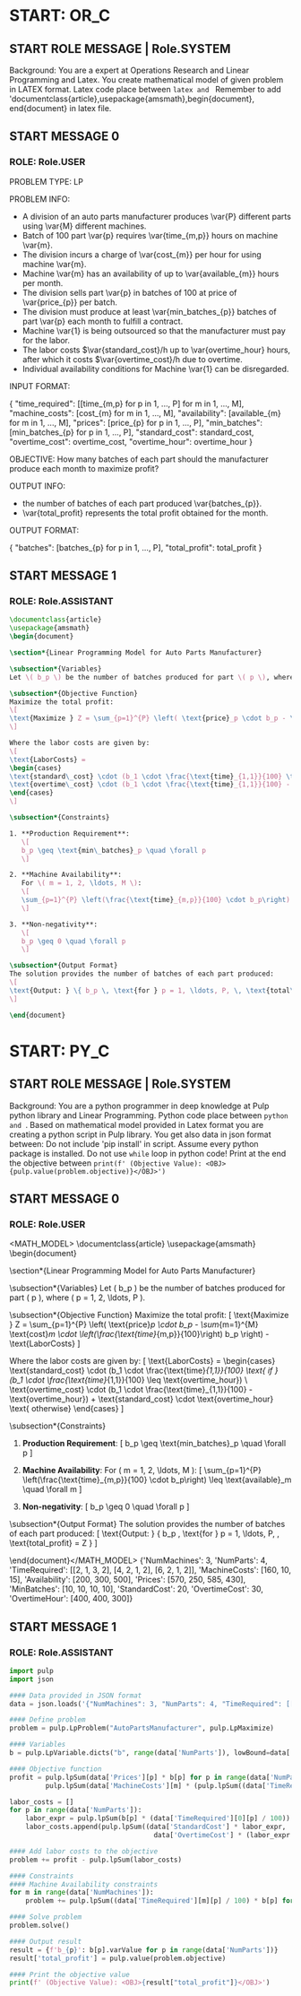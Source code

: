 # START: OR_C 
## START ROLE MESSAGE | Role.SYSTEM 
Background: You are a expert at Operations Research and Linear Programming and Latex. You create mathematical model of given problem in LATEX format. Latex code place between ```latex and ``` Remember to add 'documentclass{article},usepackage{amsmath},begin{document}, end{document} in latex file. 
## START MESSAGE 0 
### ROLE: Role.USER
<DESCRIPTION>
PROBLEM TYPE: LP

PROBLEM INFO:

- A division of an auto parts manufacturer produces \var{P} different parts using \var{M} different machines.
- Batch of 100 part \var{p} requires \var{time_{m,p}} hours on machine \var{m}.
- The division incurs a charge of \var{cost_{m}} per hour for using machine \var{m}.
- Machine \var{m} has an availability of up to \var{available_{m}} hours per month.
- The division sells part \var{p} in batches of 100 at price of \var{price_{p}} per batch.
- The division must produce at least \var{min_batches_{p}} batches of part \var{p} each month to fulfill a contract.
- Machine \var{1} is being outsourced so that the manufacturer must pay for the labor.
- The labor costs $\var{standard_cost}/h up to \var{overtime_hour} hours, after which it costs $\var{overtime_cost}/h due to overtime.
- Individual availability conditions for Machine \var{1} can be disregarded.

INPUT FORMAT: 

{
    "time_required": [[time_{m,p} for p in 1, ..., P] for m in 1, ..., M],
    "machine_costs": [cost_{m} for m in 1, ..., M],
    "availability": [available_{m} for m in 1, ..., M],
    "prices": [price_{p} for p in 1, ..., P],
    "min_batches": [min_batches_{p} for p in 1, ..., P],
    "standard_cost": standard_cost,
    "overtime_cost": overtime_cost,
    "overtime_hour": overtime_hour
}

OBJECTIVE: How many batches of each part should the manufacturer produce each month to maximize profit?

OUTPUT INFO:

- the number of batches of each part produced \var{batches_{p}}.
- \var{total_profit} represents the total profit obtained for the month.

OUTPUT FORMAT:

{
    "batches": [batches_{p} for p in 1, ..., P],
    "total_profit": total_profit
}
</DESCRIPTION>


## START MESSAGE 1 
### ROLE: Role.ASSISTANT
```latex
\documentclass{article}
\usepackage{amsmath}
\begin{document}

\section*{Linear Programming Model for Auto Parts Manufacturer}

\subsection*{Variables}
Let \( b_p \) be the number of batches produced for part \( p \), where \( p = 1, 2, \ldots, P \).

\subsection*{Objective Function}
Maximize the total profit:
\[
\text{Maximize } Z = \sum_{p=1}^{P} \left( \text{price}_p \cdot b_p - \sum_{m=1}^{M} \text{cost}_m \cdot \left(\frac{\text{time}_{m,p}}{100}\right) b_p \right) - \text{LaborCosts}
\]

Where the labor costs are given by:
\[
\text{LaborCosts} = 
\begin{cases} 
\text{standard\_cost} \cdot (b_1 \cdot \frac{\text{time}_{1,1}}{100} \text{ if } (b_1 \cdot \frac{\text{time}_{1,1}}{100} \leq \text{overtime\_hour}) \\ 
\text{overtime\_cost} \cdot (b_1 \cdot \frac{\text{time}_{1,1}}{100} - \text{overtime\_hour}) + \text{standard\_cost} \cdot \text{overtime\_hour} \text{ otherwise}
\end{cases}
\]

\subsection*{Constraints}

1. **Production Requirement**:
   \[
   b_p \geq \text{min\_batches}_p \quad \forall p
   \]

2. **Machine Availability**:
   For \( m = 1, 2, \ldots, M \):
   \[
   \sum_{p=1}^{P} \left(\frac{\text{time}_{m,p}}{100} \cdot b_p\right) \leq \text{available}_m \quad \forall m
   \]

3. **Non-negativity**:
   \[
   b_p \geq 0 \quad \forall p
   \]

\subsection*{Output Format}
The solution provides the number of batches of each part produced:
\[
\text{Output: } \{ b_p \, \text{for } p = 1, \ldots, P, \, \text{total\_profit} = Z \}
\]

\end{document}
```

# START: PY_C 
## START ROLE MESSAGE | Role.SYSTEM 
Background: You are a python programmer in deep knowledge at Pulp python library and Linear Programming. Python code place between ```python and ```. Based on mathematical model provided in Latex format you are creating a python script in Pulp library. You get also data in json format between: <DATA></DATA> Do not include 'pip install' in script. Assume every python package is installed. Do not use `while` loop in python code! Print at the end the objective between <OBJ></OBJ> `print(f' (Objective Value): <OBJ>{pulp.value(problem.objective)}</OBJ>')` 
## START MESSAGE 0 
### ROLE: Role.USER
<MATH_MODEL>
\documentclass{article}
\usepackage{amsmath}
\begin{document}

\section*{Linear Programming Model for Auto Parts Manufacturer}

\subsection*{Variables}
Let \( b_p \) be the number of batches produced for part \( p \), where \( p = 1, 2, \ldots, P \).

\subsection*{Objective Function}
Maximize the total profit:
\[
\text{Maximize } Z = \sum_{p=1}^{P} \left( \text{price}_p \cdot b_p - \sum_{m=1}^{M} \text{cost}_m \cdot \left(\frac{\text{time}_{m,p}}{100}\right) b_p \right) - \text{LaborCosts}
\]

Where the labor costs are given by:
\[
\text{LaborCosts} = 
\begin{cases} 
\text{standard\_cost} \cdot (b_1 \cdot \frac{\text{time}_{1,1}}{100} \text{ if } (b_1 \cdot \frac{\text{time}_{1,1}}{100} \leq \text{overtime\_hour}) \\ 
\text{overtime\_cost} \cdot (b_1 \cdot \frac{\text{time}_{1,1}}{100} - \text{overtime\_hour}) + \text{standard\_cost} \cdot \text{overtime\_hour} \text{ otherwise}
\end{cases}
\]

\subsection*{Constraints}

1. **Production Requirement**:
   \[
   b_p \geq \text{min\_batches}_p \quad \forall p
   \]

2. **Machine Availability**:
   For \( m = 1, 2, \ldots, M \):
   \[
   \sum_{p=1}^{P} \left(\frac{\text{time}_{m,p}}{100} \cdot b_p\right) \leq \text{available}_m \quad \forall m
   \]

3. **Non-negativity**:
   \[
   b_p \geq 0 \quad \forall p
   \]

\subsection*{Output Format}
The solution provides the number of batches of each part produced:
\[
\text{Output: } \{ b_p \, \text{for } p = 1, \ldots, P, \, \text{total\_profit} = Z \}
\]

\end{document}</MATH_MODEL>
<DATA>
{'NumMachines': 3, 'NumParts': 4, 'TimeRequired': [[2, 1, 3, 2], [4, 2, 1, 2], [6, 2, 1, 2]], 'MachineCosts': [160, 10, 15], 'Availability': [200, 300, 500], 'Prices': [570, 250, 585, 430], 'MinBatches': [10, 10, 10, 10], 'StandardCost': 20, 'OvertimeCost': 30, 'OvertimeHour': [400, 400, 300]}</DATA>


## START MESSAGE 1 
### ROLE: Role.ASSISTANT
```python
import pulp
import json

#### Data provided in JSON format
data = json.loads('{"NumMachines": 3, "NumParts": 4, "TimeRequired": [[2, 1, 3, 2], [4, 2, 1, 2], [6, 2, 1, 2]], "MachineCosts": [160, 10, 15], "Availability": [200, 300, 500], "Prices": [570, 250, 585, 430], "MinBatches": [10, 10, 10, 10], "StandardCost": 20, "OvertimeCost": 30, "OvertimeHour": [400, 400, 300]}')

#### Define problem
problem = pulp.LpProblem("AutoPartsManufacturer", pulp.LpMaximize)

#### Variables
b = pulp.LpVariable.dicts("b", range(data['NumParts']), lowBound=data['MinBatches'], cat='Continuous')

#### Objective function
profit = pulp.lpSum(data['Prices'][p] * b[p] for p in range(data['NumParts'])) - \
         pulp.lpSum(data['MachineCosts'][m] * (pulp.lpSum((data['TimeRequired'][m][p] / 100) * b[p] for p in range(data['NumParts']))) for m in range(data['NumMachines']))

labor_costs = []
for p in range(data['NumParts']):
    labor_expr = pulp.lpSum(b[p] * (data['TimeRequired'][0][p] / 100))
    labor_costs.append(pulp.lpSum((data['StandardCost'] * labor_expr, 
                                    data['OvertimeCost'] * (labor_expr - data['OvertimeHour'][0]) + data['StandardCost'] * data['OvertimeHour'][0])))

#### Add labor costs to the objective
problem += profit - pulp.lpSum(labor_costs)

#### Constraints
#### Machine Availability constraints
for m in range(data['NumMachines']):
    problem += pulp.lpSum((data['TimeRequired'][m][p] / 100) * b[p] for p in range(data['NumParts'])) <= data['Availability'][m], f"Machine_Availability_{m}"

#### Solve problem
problem.solve()

#### Output result
result = {f'b_{p}': b[p].varValue for p in range(data['NumParts'])}
result['total_profit'] = pulp.value(problem.objective)

#### Print the objective value
print(f' (Objective Value): <OBJ>{result["total_profit"]}</OBJ>')
```

